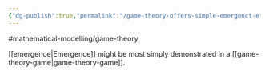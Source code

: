 ```yaml
---
{"dg-publish":true,"permalink":"/game-theory-offers-simple-emergenct-effects/"}
---
```


#mathematical-modelling/game-theory 

[[emergence\|Emergence]] might be most simply demonstrated in a [[game-theory-game\|game-theory-game]]. 